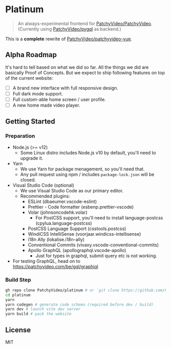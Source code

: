 # Platinum

> An always-experimental frontend for [PatchyVideo/PatchyVideo](https://github.com/PatchyVideo/PatchyVideo).
> (Currently using [PatchyVideo/pvgql](https://github.com/PatchyVideo/pvgql) as backend.)

This is a **complete** rewrite of [PatchyVideo/patchyvideo-vue](https://github.com/PatchyVideo/patchyvideo-vue).

## Alpha Roadmap

It's hard to tell based on what we did so far. All the things we did are basically Proof of Concepts.
But we expect to ship following features on top of the current website:

- [ ] A brand new interface with full responsive design.
- [ ] Full dark mode support.
- [ ] Full custom-able home screen / user profile.
- [ ] A new home made video player.

## Getting Started

### Preparation

- Node.js (>= v12)
  - Some Linux distro includes Node.js v10 by default, you'll need to upgrade it.
- Yarn
  - We use Yarn for package menagement, so you'll need that.
  - Any pull request using npm / includes `package-lock.json` will be closed.
- Visual Studio Code (optional)
  - We use Visual Studio Code as our primary editor.
  - Recommended plugins:
    - ESLint (dbaeumer.vscode-eslint)
    - Prettier - Code formatter (esbenp.prettier-vscode)
    - Volar (johnsoncodehk.volar)
      - For PostCSS support, you'll need to install language-postcss (cpylua.language-postcss)
    - PostCSS Language Support (csstools.postcss)
    - WindiCSS IntelliSense (voorjaar.windicss-intellisense)
    - i18n Ally (lokalise.i18n-ally)
    - Conventional Commits (vivaxy.vscode-conventional-commits)
    - Apollo GraphQL (apollographql.vscode-apollo)
      - Just for types in graphql, submit query etc is not working.
- For testing GraphQL, head on to <https://patchyvideo.com/be/gql/graphiql>

### Build Step

```bash
gh repo clone PatchyVideo/platinum # or `git clone https://github.com/PatchyVideo/platinum`
cd platinum
yarn
yarn codegen # generate code schema (required before dev / build)
yarn dev # launch vite dev server
yarn build # pack the website
```

## License

MIT

